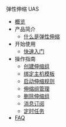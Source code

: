 <div class="sidebar_title icon-product__uas" title="弹性伸缩 UAS">弹性伸缩 UAS</div>

- [概览](/uas/README)
- 产品简介
    - [什么是弹性伸缩](/uas/introduction/concept)
- 开始使用
    - [快速入门](/uas/guide/quickstart)
- 操作指南
    - [创建伸缩组](/uas/guide/createtask)
    - [绑定主机模板](/uas/guide/createhost)
    - [启动伸缩规则](/uas/guide/startrules)
    - [伸缩组管理](/uas/guide/lbuhost)
    - [删除伸缩组](/uas/guide/deletetask)
    - [消息订阅](/uas/guide/message)
    - [定时任务](/uas/guide/schedule)
- [FAQ](/uas/faq)
